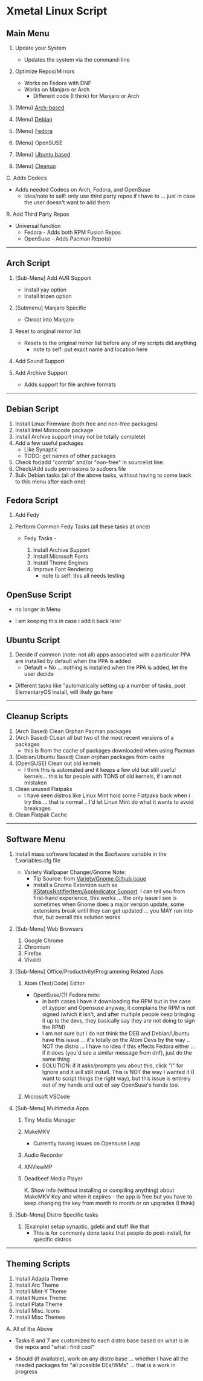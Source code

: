 # Xmetal Linux Script

## Main Menu

1. Update your System

   - Updates the system via the command-line

2. Optimize Repos/Mirrors

   - Works on Fedora with DNF
   - Works on Manjaro or Arch
     - Different code (I think) for Manjaro or Arch

3. (Menu) [Arch-based](#arch-script)

4. (Menu) [Debian](#debian)

5. (Menu} [Fedora](#fedora-script)

6. (Menu} OpenSUSE

7. (Menu} [Ubuntu based](#ubuntu-script)

8. (Menu} [Cleanup](#cleanup-scripts)

C. Adds Codecs

   - Adds needed Codecs on Arch, Fedora, and OpenSuse
     - Idea/note to self: only use third party repos if i have to ... just in case the user doesn't want to add them

R. Add Third Party Repos

   - Universal function
     - Fedora - Adds both RPM Fusion Repos
     - OpenSuse - Adds Pacman Repo(s)

---

## Arch Script

1. [Sub-Menu] Add AUR Support
    - Install yay option
    - Install trizen option
2. [Submenu] Manjaro Specific
    - Chroot into Manjaro
3. Reset to original mirror list
    - Resets to the original mirror list before any of my scripts did anything
      - note to self: put exact name and location here
4. Add Sound Support

5. Add Archive Support
    - Adds support for file archive formats

---

## Debian Script

1. Install Linux Firmware (both free and non-free packages)
2. Install Intel Microcode package
3. Install Archive support (may not be totally complete)
4. Add a few useful packages
   - Like Synaptic 
   - TODO: get names of other packages
5. Check for/add "contrib" and/or "non-free" in sourcelist line.
6. Check/Add sudo permissions to sudoers file
7. Bulk Debian tasks (all of the above tasks, without having to come back to this menu after each one)


## Fedora Script

1. Add Fedy
2. Perform Common Fedy Tasks (all these tasks at once)

    - Fedy Tasks -

      1. Install Archive Support
      2. Install Microsoft Fonts
      3. Install Theme Engines
      4. Improve Font Rendering
          - note to self: this all needs testing

## OpenSuse Script

- no longer in Menu

- I am keeping this in case i add it back later

## Ubuntu Script

1. Decide if common (note: not all) apps associated with a particular PPA are installed by default when the PPA is added
    - Default = No ... nothing is installed when the PPA is added, let the user decide

- Different tasks like "automatically setting up a number of tasks, post ElementaryOS install, will likely go here

---
## Cleanup Scripts

1. (Arch Based) Clean Orphan Pacman packages
2. (Arch Based) CLean all but two of the most recent versions of a packages
   - this is from the cache of packages downloaded when using Pacman
3. (Debian/Ubuntu Based) Clean orphan packages from cache
4. (OpenSUSE) Clean out old kernels
    - I think this is automated and it keeps a few old but still useful kernels... this is for people with TONS of old kernels, if i am not mistaken
5. Clean unused Flatpaks
    - I have seen distros like Linux Mint hold some Flatpaks back when i try this ... that is normal .. I'd let Linux Mint do what it wants to avoid breakages
6. Clean Flatpak Cache

---

## Software Menu

1. Install mass software located in the $software variable in the f_variables.cfg file

    - Variety Wallpaper Changer/Gnome Note:
      - Tip Source: from [Variety/Gnome Github issue](https://github.com/varietywalls/variety/issues/12)
      - Install a Gnome Extention such as [KStatusNotifierItem/AppIndicator Support](https://extensions.gnome.org/extension/615/appindicator-support/). I can tell you from first-hand experience, this works ... the only issue I see is sometimes when Gnome does a major version update, some extensions break until they can get updated ... you MAY run into that, but overall this solution works

2. [Sub-Menu] Web Browsers

    1. Google Chrome
    2. Chromium
    3. Firefox
    4. Vivaldi

3. [Sub-Menu] Office/Productivity/Programming Related Apps

    1. Atom (Text/Code) Editor

        - OpenSuse/(?) Fedora note:
          - in both cases I have it downloading the RPM but in the case of zypper and Opensuse anyway, it complains the RPM is not signed (which it isn't, and after multiple people keep bringing it up to the devs, they basically say they are not doing to sign the RPM)
          - I am not sure but i do not think the DEB and Debian/Ubuntu have this issue ... it's totally on the Atom Devs by the way .. NOT the distro ... I have no idea if this effects Fedora either ... if it does (you'd see a similar message from dnf), just do the same thing
          - SOLUTION: if it asks/prompts you about this, click "I" for Ignore and it will still install. This is NOT the way I wanted it (I want to script things the right way), but this issue is entirely out of my hands and out of say OpenSuse's hands too.

    2. Microsoft VSCode

4. [Sub-Menu] Multimedia Apps

    1. Tiny Media Manager
    2. MakeMKV

        - Currently having issues on Opensuse Leap

    3. Audio Recorder
    4. XNViewMP
    5. Deadbeef Media Player

        K. Show info (without installing or compiling anything) about MakeMKV Key and when it expires
        \- the app is free but you have to keep changing the key from month to month or on upgrades (I think)

5. [Sub-Menu] Distro Specific tasks

    1. (Example) setup synaptic, gdebi and stuff like that
        - This is for commonly done tasks that people do post-install, for specific distros

---

## Theming Scripts

1. Install Adapta Theme
2. Install Arc Theme
3. Install Mint-Y Theme
4. Install Numix Theme
5. Install Plata Theme
6. Install Misc. Icons
7. Install Misc Themes

A. All of the Above

- Tasks 6 and 7 are customized to each distro base based on what is in the repos and "what i find cool"

- Should (if available), work on any distro base ... whether I have all the needed packages for "all possible DEs/WMs" ... that is a work in progress
